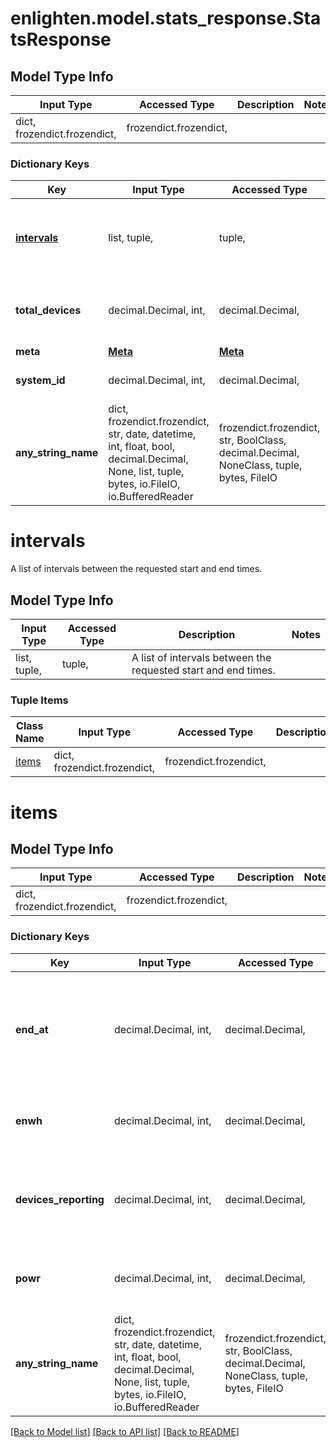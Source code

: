 # enlighten.model.stats_response.StatsResponse

## Model Type Info
Input Type | Accessed Type | Description | Notes
------------ | ------------- | ------------- | -------------
dict, frozendict.frozendict,  | frozendict.frozendict,  |  | 

### Dictionary Keys
Key | Input Type | Accessed Type | Description | Notes
------------ | ------------- | ------------- | ------------- | -------------
**[intervals](#intervals)** | list, tuple,  | tuple,  | A list of intervals between the requested start and end times. | 
**total_devices** | decimal.Decimal, int,  | decimal.Decimal,  | Number of active microinverters for this system. | 
**meta** | [**Meta**](Meta.md) | [**Meta**](Meta.md) |  | 
**system_id** | decimal.Decimal, int,  | decimal.Decimal,  | Enlighten ID for this system. | 
**any_string_name** | dict, frozendict.frozendict, str, date, datetime, int, float, bool, decimal.Decimal, None, list, tuple, bytes, io.FileIO, io.BufferedReader | frozendict.frozendict, str, BoolClass, decimal.Decimal, NoneClass, tuple, bytes, FileIO | any string name can be used but the value must be the correct type | [optional]

# intervals

A list of intervals between the requested start and end times.

## Model Type Info
Input Type | Accessed Type | Description | Notes
------------ | ------------- | ------------- | -------------
list, tuple,  | tuple,  | A list of intervals between the requested start and end times. | 

### Tuple Items
Class Name | Input Type | Accessed Type | Description | Notes
------------- | ------------- | ------------- | ------------- | -------------
[items](#items) | dict, frozendict.frozendict,  | frozendict.frozendict,  |  | 

# items

## Model Type Info
Input Type | Accessed Type | Description | Notes
------------ | ------------- | ------------- | -------------
dict, frozendict.frozendict,  | frozendict.frozendict,  |  | 

### Dictionary Keys
Key | Input Type | Accessed Type | Description | Notes
------------ | ------------- | ------------- | ------------- | -------------
**end_at** | decimal.Decimal, int,  | decimal.Decimal,  | End date for interval. The format is Unix epoch time unless you pass a &#x60;datetime_format&#x60; parameter as described [here](https://developer.enphase.com/docs#Datetimes). | value must be a 64 bit integer
**enwh** | decimal.Decimal, int,  | decimal.Decimal,  | Energy produced by microinverters during this interval, in Watt-hours. | 
**devices_reporting** | decimal.Decimal, int,  | decimal.Decimal,  | Number of microinverters that reported data for this interval at the time of the request. | 
**powr** | decimal.Decimal, int,  | decimal.Decimal,  | Average power produced by microinverters during this interval, in Watts. | 
**any_string_name** | dict, frozendict.frozendict, str, date, datetime, int, float, bool, decimal.Decimal, None, list, tuple, bytes, io.FileIO, io.BufferedReader | frozendict.frozendict, str, BoolClass, decimal.Decimal, NoneClass, tuple, bytes, FileIO | any string name can be used but the value must be the correct type | [optional]

[[Back to Model list]](../../README.md#documentation-for-models) [[Back to API list]](../../README.md#documentation-for-api-endpoints) [[Back to README]](../../README.md)

